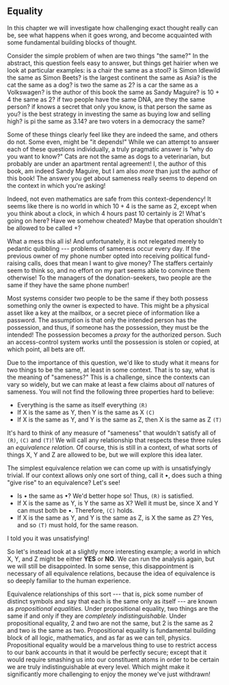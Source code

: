 ## Equality

In this chapter we will investigate how challenging exact thought really can be,
see what happens when it goes wrong, and become acquainted with some fundamental
building blocks of thought.

Consider the simple problem of when are two things "the same?" In the abstract,
this question feels easy to answer, but things get hairier when we look at
particular examples: is a chair the same as a stool? is Simon Idlewild the same
as Simon Beets? is the largest continent the same as Asia? is the cat the same
as a dog? is two the same as 2? is a car the same as a Volkswagen? is the author
of this book the same as Sandy Maguire? is 10 + 4 the same as 2? if two people
have the same DNA, are they the same person? if knows a secret that only you
know, is that person the same as you? is the best strategy in investing the same
as buying low and selling high? is pi the same as 3.14? are two voters in a
democracy the same?

Some of these things clearly feel like they are indeed the same, and others do
not. Some even, might be "it depends!" While we can attempt to answer each of
these questions individually, a truly pragmatic answer is "why do you want to
know?" Cats are not the same as dogs to a veterinarian, but probably are under
an apartment rental agreement! I, the author of this book, am indeed Sandy
Maguire, but I am also *more* than just the author of this book! The answer you
get about sameness really seems to depend on the context in which you're asking!

Indeed, not even mathematics are safe from this context-dependency! It seems
like there is no world in which $10 + 4$ is the same as 2, except when you think
about a clock, in which 4 hours past 10 certainly is 2! What's going on here?
Have we somehow cheated? Maybe that operation shouldn't be allowed to be called
$+$?

What a mess this all is! And unfortunately, it is not relegated merely to
pedantic quibbling --- problems of sameness occur every day. If the previous
owner of my phone number opted into receiving political fund-raising calls, does
that mean I want to give money? The staffers certainly seem to think so, and
no effort on my part seems able to convince them otherwise! To the managers of
the donation-seekers, two people are the same if they have the same phone
number!

Most systems consider two people to be the same if they both possess something
only the owner is expected to have. This might be a physical asset like a key at
the mailbox, or a secret piece of information like a password. The assumption is
that only the intended person has the possession, and thus, if someone has the
possession, they must be the intended! The possession becomes a *proxy* for the
authorized person. Such an access-control system works until the possession is
stolen or copied, at which point, all bets are off.

Due to the importance of this question, we'd like to study what it means for two
things to be the same, at least in some context. That is to say, what is the
meaning of "sameness?" This is a challenge, since the contexts can vary so
widely, but we can make at least a few claims about *all* natures of sameness.
You will not find the following three properties hard to believe:

* Everything is the same as itself everything `(R)`
* If X is the same as Y, then Y is the same as X `(C)`
* If X is the same as Y, and Y is the same as Z, then X is the same as Z `(T)`

It's hard to think of any measure of "sameness" that wouldn't satisfy all of
`(R)`, `(C)` and `(T)`! We will call any relationship that respects these three
rules an *equivalence relation.* Of course, this is still in a context, of what
sorts of things X, Y and Z are allowed to be, but we will explore this idea
later.

The simplest equivalence relation we can come up with is unsatisfyingly trivial.
If our context allows only one sort of thing, call it &bullet;, does such a
thing "give rise" to an equivalence? Let's see!

* Is &bullet; the same as &bullet;? We'd better hope so! Thus, `(R)` is
  satisfied.
* If X is the same as Y, is Y the same as X? Well it must be, since X and Y can
  must both be &bullet;. Therefore, `(C)` holds.
* If X is the same as Y, and Y is the same as Z, is X the same as Z? Yes, and so
  `(T)` must hold, for the same reason.

I told you it was unsatisfying!

So let's instead look at a slightly more interesting example; a world in which
X, Y, and Z might be either **YES** or **NO**. We can run the analysis again,
but we will still be disappointed. In some sense, this disappointment is
necessary of all equivalence relations, because the idea of equivalence is so
deeply familiar to the human experience.

Equivalence relationships of this sort --- that is, pick some number of distinct
symbols and say that each is the same only as itself --- are known as
*propositional equalities.* Under propositional equality, two things are the
same if and only if they are *completely indistinguishable.* Under propositional
equality, 2 and two are not the same, but 2 is the same as 2 and two is the same
as two. Propositional equality is fundamental building block of all logic,
mathematics, and as far as we can tell, physics. Propositional equality would be
a marvelous thing to use to restrict access to our bank accounts in that it
would be perfectly secure; except that it would require smashing us into our
constituent atoms in order to be certain we are truly indistinguishable at every
level. Which might make it significantly more challenging to enjoy the money
we've just withdrawn!



